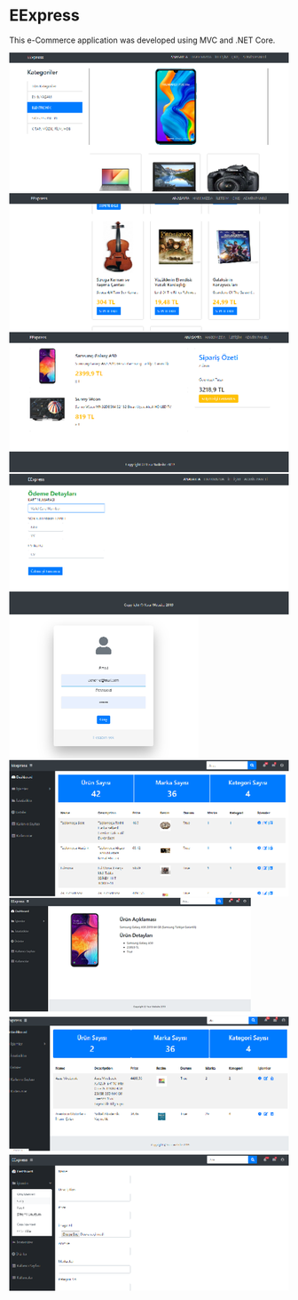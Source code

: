 # EExpress
This e-Commerce application was developed using MVC and .NET Core.

<img src="https://github.com/ezgigokdemir/EExpress/blob/master/ProjectImage/home.png"/>
<img src="https://github.com/ezgigokdemir/EExpress/blob/master/ProjectImage/products.png"/>
<img src="https://github.com/ezgigokdemir/EExpress/blob/master/ProjectImage/basket.png"/>
<img src="https://github.com/ezgigokdemir/EExpress/blob/master/ProjectImage/paymentScreen.png"/>
<img src="https://github.com/ezgigokdemir/EExpress/blob/master/ProjectImage/login.png"/>
<img src="https://github.com/ezgigokdemir/EExpress/blob/master/ProjectImage/adminHome.png"/>
<img src="https://github.com/ezgigokdemir/EExpress/blob/master/ProjectImage/productDetail.png"/>
<img src="https://github.com/ezgigokdemir/EExpress/blob/master/ProjectImage/search.png"/>
<img src="https://github.com/ezgigokdemir/EExpress/blob/master/ProjectImage/operations.png"/>
